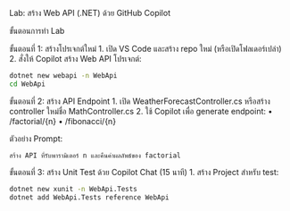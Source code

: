 Lab: สร้าง Web API (.NET) ด้วย GitHub Copilot

ขั้นตอนการทำ Lab

ขั้นตอนที่ 1: สร้างโปรเจกต์ใหม่
	1.	เปิด VS Code และสร้าง repo ใหม่ (หรือเปิดโฟลเดอร์เปล่า)
	2.	สั่งให้ Copilot สร้าง Web API โปรเจกต์:
```bash
dotnet new webapi -n WebApi
cd WebApi
```

ขั้นตอนที่ 2: สร้าง API Endpoint
	1.	เปิด WeatherForecastController.cs หรือสร้าง controller ใหม่ชื่อ MathController.cs
	2.	ใช้ Copilot เพื่อ generate endpoint:
	•	/factorial/{n}
	•	/fibonacci/{n}

ตัวอย่าง Prompt:
```prompt
สร้าง API ที่รับพารามิเตอร์ n และคืนค่าผลลัพธ์ของ factorial
```

ขั้นตอนที่ 3: สร้าง Unit Test ด้วย Copilot Chat (15 นาที)
	1.	สร้าง Project สำหรับ test:
```bash
dotnet new xunit -n WebApi.Tests
dotnet add WebApi.Tests reference WebApi
```